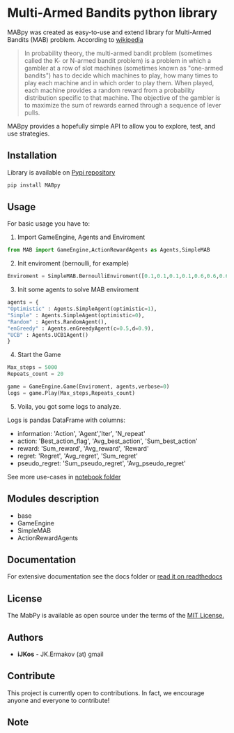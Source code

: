Multi-Armed Bandits python library
==================================  

MABpy was created as easy-to-use and extend library for Multi-Armed
Bandits (MAB) problem. According to [wikipedia](https://en.wikipedia.org/wiki/Multi-armed_bandit)
>In probability theory, the multi-armed bandit problem (sometimes 
called the K- or N-armed bandit problem) is a problem in which a 
gambler at a row of slot machines (sometimes known as "one-armed 
bandits") has to decide which machines to play, how many times 
to play each machine and in which order to play them. When played, 
each machine provides a random reward from a probability 
distribution specific to that machine. The objective of 
the gambler is to maximize the sum of rewards earned through 
a sequence of lever pulls.

MABpy provides a hopefully simple API to allow you to explore, test, and use strategies.


Installation
------------
Library is available on [Pypi repository](https://pypi.python.org/pypi/MABpy) 
```sh
pip install MABpy
```

Usage
-----
For basic usage you have to:

1. Import GameEngine, Agents and Enviroment
 
```python
from MAB import GameEngine,ActionRewardAgents as Agents,SimpleMAB
```

2. Init enviroment (bernoulli, for example)
 
```python
Enviroment = SimpleMAB.BernoulliEnviroment([0.1,0.1,0.1,0.1,0.6,0.6,0.6,0.9])
```

3. Init some agents to solve MAB enviroment

```python
agents = {
"Optimistic" : Agents.SimpleAgent(optimistic=1),
"Simple" : Agents.SimpleAgent(optimistic=0),
"Random" : Agents.RandomAgent(),
"enGreedy" : Agents.enGreedyAgent(c=0.5,d=0.9),
"UCB" : Agents.UCB1Agent()
}
```

4.  Start the Game  

```python
Max_steps = 5000
Repeats_count = 20

game = GameEngine.Game(Enviroment, agents,verbose=0)
logs = game.Play(Max_steps,Repeats_count)

```
5. Voila, you got some logs to analyze. 

Logs is pandas DataFrame with columns: 
* information: 'Action', 'Agent','Iter', 'N_repeat'
* action: 'Best_action_flag', 'Avg_best_action', 'Sum_best_action'
* reward: 'Sum_reward', 'Avg_reward', 'Reward'
* regret: 'Regret', 'Avg_regret', 'Sum_regret'
* pseudo_regret: 'Sum_pseudo_regret', 'Avg_pseudo_regret'

See more use-cases in [notebook folder](https://github.com/iJKos/MABpy/tree/master/notebooks)

Modules description
------------------
* base
* GameEngine
* SimpleMAB
* ActionRewardAgents


Documentation
-------------
For extensive documentation see the docs folder or [read it on readthedocs](http://mabpy.readthedocs.io/en/latest/)

License
-------
The MabPy is available as open source under the terms of the [MIT License.
](https://opensource.org/licenses/MIT)

Authors
-------

* **iJKos** - JK.Ermakov (at) gmail 

Contribute
----------
This project is currently open to contributions. In fact, we encourage anyone and everyone to contribute!

Note
----


